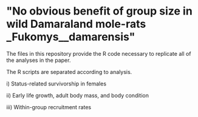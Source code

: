 # "No obvious benefit of group size in wild Damaraland mole-rats _Fukomys__damarensis"

The files in this repository provide the R code necessary to replicate all of the analyses in the paper. 


The R scripts are separated according to analysis. 

i) Status-related survivorship in females


ii) Early life growth, adult body mass, and body condition


iii) Within-group recruitment rates

